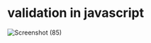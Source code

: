 # validation in javascript 
![Screenshot (85)](https://github.com/Aashif10/Validation-in-javascript/assets/163505856/73d12d12-7844-4142-8513-598bc6f444e3)

